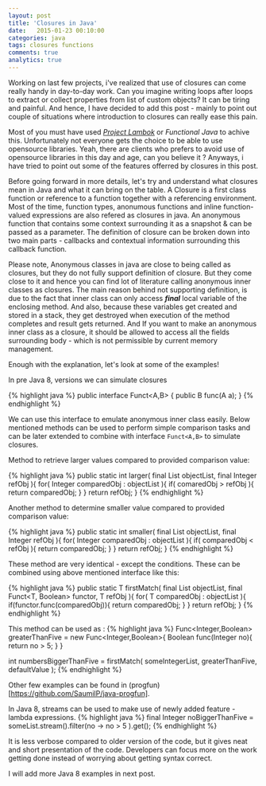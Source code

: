 ```yaml
---
layout: post
title: 'Closures in Java'
date:   2015-01-23 00:10:00
categories: java
tags: closures functions
comments: true
analytics: true
---
```


Working on last few projects, i've realized that use of closures can come really handy in day-to-day work.
Can you imagine writing loops after loops to extract or collect properties from list of custom objects? It can be tiring and painful. And hence, I have decided to add this post - mainly to point out couple of situations where introduction to  closures can really ease this pain.

Most of you must have used [<i>Project Lambok</i>](https://projectlombok.org) or <i>Functional Java</i> to achive this. Unfortunately not everyone gets the choice to be able to use opensource libraries. Yeah, there are clients who prefers to avoid use of opensource libraries in this day and age, can you believe it ? Anyways, i have tried to point out some of the features offerred by closures in this post.

Before going forward in more details, let's try and understand what closures mean in Java and what it can bring on the table. 
A Closure is a first class function or reference to a function together with a referencing environment. Most of the time, function types, anonumous functions and inline function-valued expressions are also refered as closures in java. An anonymous function that contains some context surrounding it as a snapshot & can be passed as a parameter. The definition of closure can be broken down into two main parts - callbacks and contextual information surrounding this callback function. 

Please note, Anonymous classes in java are close to being called as closures, but they do not fully support definition of closure. But they come close to it and hence you can find lot of literature calling anonymous inner classes as closures. The main reason behind not supporting definition, is due to the fact that inner class can only access <strong><i>final</i></strong> local variable of the enclosing method. And also, because these variables get created and stored in a stack, they get  destroyed when execution of the method completes and result gets returned. And If you want to make an anonymous inner class as a closure, it should be allowed to access all the fields surrounding body - which is not permissible by current memory management.

Enough with the explanation, let's look at some of the examples!

In pre Java 8, versions we can simulate closures

{% highlight java %}
public interface Funct<A,B> {
public B func(A a);
}
{% endhighlight %}

We can use this interface to emulate anonymous inner class easily. Below mentioned methods can be used to perform simple comparison tasks and can be later extended to combine with interface ```Funct<A,B>``` to simulate closures.

Method to retrieve larger values compared to provided comparison value:

{% highlight java %}
public static int larger( final List<Integer> objectList, final Integer refObj ){
	for( Integer comparedObj : objectList ){
		if( comaredObj > refObj ){
			return comparedObj;
		}
	}
	return refObj;
}
{% endhighlight %}

Another method to determine smaller value compared to provided comparison value:

{% highlight java %}
public static int smaller( final List<Integer> objectList, final Integer refObj ){
	for( Integer comparedObj : objectList ){
		if( comparedObj < refObj ){
			return comparedObj;
		}
	}
	return refObj;
}
{% endhighlight %}

These method are very identical - except the conditions. These can be combined using above mentioned interface like this:

{% highlight java %}
public static <T> T firstMatch( final List<T> objectList, final Funct<T, Boolean> functor, T refObj ){
	for( T comparedObj : objectList ){
		if(functor.func(comparedObj)){
			return comparedObj;
		}
	}
	return refObj;
}
{% endhighlight %}

This method can be used as :
{% highlight java %}
Func<Integer,Boolean> greaterThanFive = new Func<Integer,Boolean>{
	Boolean func(Integer no){
		return no > 5;
	}
}

int numbersBiggerThanFive = firstMatch( someIntegerList, greaterThanFive, defaultValue );
{% endhighlight %}

Other few examples can be found in (progfun)[https://github.com/SaumilP/java-progfun]. 

In Java 8, streams can be used to make use of newly added feature - lambda expressions.
{% highlight java %}
final Integer noBiggerThanFive = someList.stream().filter(no -> no > 5 ).get();
{% endhighlight %}

It is less verbose compared to older version of the code, but it gives neat and short presentation of the code.
Developers can focus more on the work getting done instead of worrying about getting syntax correct.

I will add more Java 8 examples in next post.
